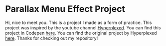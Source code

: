# Parallax Menu Effect Project
Hi, nice to meet you. This is a project I made as a form of practice. This project was inspired by the youtube channel [Hyperplexed][def2].
You can find this project in Codepen [here][def3].
You can find the original project by Hyperplexed [here][def].
Thanks for checking out my repository!

[def]: https://codepen.io/Hyperplexed/full/bGvejNY
[def2]: https://www.youtube.com/c/Hyperplexed
[def3]: https://codepen.io/AsashikiShuri/full/xxaWBdO
